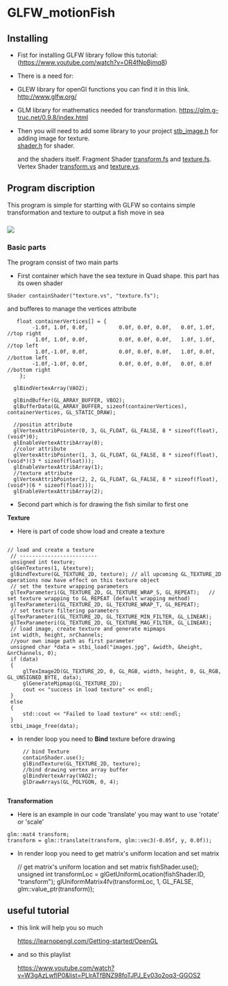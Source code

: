 # GLFW_motionFish

## Installing 
* Fist for installing GLFW library follow this tutorial: 
    (https://www.youtube.com/watch?v=OR4fNpBjmq8)
    
* There is a need for:
* GLEW library for openGl functions you can find it in this link. 
    http://www.glfw.org/

* GLM library for mathematics needed for transformation.
    https://glm.g-truc.net/0.9.8/index.html

* Then you will need to add some library to your project 
    [stb_image.h](https://github.com/AliaaSamir/GLFW_motionFish/blob/master/stb_image.h)       for adding image for texture.  
    [shader.h](https://github.com/AliaaSamir/GLFW_motionFish/blob/master/Shader.h)             for shader. 

    and the shaders itself. 
     Fragment Shader [transform.fs](https://github.com/AliaaSamir/GLFW_motionFish/blob/master/transform.fs) and [texture.fs](https://github.com/AliaaSamir/GLFW_motionFish/blob/master/texture.fs).
     Vertex Shader   [transform.vs](https://github.com/AliaaSamir/GLFW_motionFish/blob/master/transform.vs) and [texture.vs](https://github.com/AliaaSamir/GLFW_motionFish/blob/master/texture.vs).


## Program discription
This program is simple for startting with GLFW so contains simple transformation and texture to output a fish move in sea 
###

![](https://media.giphy.com/media/5UrVo5LYFBEE1kfZxV/giphy.gif)

### Basic parts
   The program consist of two main parts
   * First container which have the sea texture in Quad shape.
   this part has its owen shader 
  
	Shader containShader("texture.vs", "texture.fs");

   and bufferes to manage the vertices attribute 
 
	   float containerVertices[] = {
			-1.0f, 1.0f, 0.0f,			0.0f, 0.0f, 0.0f,	0.0f, 1.0f,  //top right
			 1.0f, 1.0f, 0.0f,			0.0f, 0.0f, 0.0f,	1.0f, 1.0f,  //top left
			 1.0f,-1.0f, 0.0f,			0.0f, 0.0f, 0.0f,	1.0f, 0.0f,  //bottom left
			-1.0f,-1.0f, 0.0f,			0.0f, 0.0f, 0.0f,	0.0f, 0.0f  //bottom right
		};

	  glBindVertexArray(VAO2);

	  glBindBuffer(GL_ARRAY_BUFFER, VBO2);
	  glBufferData(GL_ARRAY_BUFFER, sizeof(containerVertices), containerVertices, GL_STATIC_DRAW);

	  //positin attribute
	  glVertexAttribPointer(0, 3, GL_FLOAT, GL_FALSE, 8 * sizeof(float), (void*)0);
	  glEnableVertexAttribArray(0);
	  //color attribute
	  glVertexAttribPointer(1, 3, GL_FLOAT, GL_FALSE, 8 * sizeof(float), (void*)(3 * sizeof(float)));
	  glEnableVertexAttribArray(1);
	  //texture attribute
	  glVertexAttribPointer(2, 2, GL_FLOAT, GL_FALSE, 8 * sizeof(float), (void*)(6 * sizeof(float)));
	  glEnableVertexAttribArray(2);
 
   * Second part which is for drawing the fish similar to first one 
   
   **Texture** 
   * Here is part of code show load and create a texture 
   ```

// load and create a texture 
	// -------------------------
	unsigned int texture;
	glGenTextures(1, &texture);
	glBindTexture(GL_TEXTURE_2D, texture); // all upcoming GL_TEXTURE_2D operations now have effect on this texture object
	// set the texture wrapping parameters
	glTexParameteri(GL_TEXTURE_2D, GL_TEXTURE_WRAP_S, GL_REPEAT);	// set texture wrapping to GL_REPEAT (default wrapping method)
	glTexParameteri(GL_TEXTURE_2D, GL_TEXTURE_WRAP_T, GL_REPEAT);
	// set texture filtering parameters
	glTexParameteri(GL_TEXTURE_2D, GL_TEXTURE_MIN_FILTER, GL_LINEAR);
	glTexParameteri(GL_TEXTURE_2D, GL_TEXTURE_MAG_FILTER, GL_LINEAR);
	// load image, create texture and generate mipmaps
	int width, height, nrChannels;
	//your own image path as first parameter 
	unsigned char *data = stbi_load("images.jpg", &width, &height, &nrChannels, 0);
	if (data)
	{
		glTexImage2D(GL_TEXTURE_2D, 0, GL_RGB, width, height, 0, GL_RGB, GL_UNSIGNED_BYTE, data);
		glGenerateMipmap(GL_TEXTURE_2D);
		cout << "success in load texture" << endl;
	}
	else
	{
		std::cout << "Failed to load texture" << std::endl;
	}
	stbi_image_free(data);   		
```

  * In render loop you need to **Bind** texture before drawing
   ```
   		// bind Texture
		containShader.use();
		glBindTexture(GL_TEXTURE_2D, texture);
		//bind drawing vertex array buffer   
		glBindVertexArray(VAO2);
		glDrawArrays(GL_POLYGON, 0, 4);
		
 ```
  **Transformation** 
   * Here is an example in our code 'translate' you may want to use 'rotate' or 'scale'
  ```
  glm::mat4 transform;
  transform = glm::translate(transform, glm::vec3(-0.05f, y, 0.0f));
  ```
   * In render loop you need to get matrix's uniform location and set matrix
  
  		// get matrix's uniform location and set matrix
		fishShader.use();
		unsigned int transformLoc = glGetUniformLocation(fishShader.ID, "transform");
		glUniformMatrix4fv(transformLoc, 1, GL_FALSE, glm::value_ptr(transform));

 
## useful tutorial 
* this link will help you so much

    https://learnopengl.com/Getting-started/OpenGL
* and so this playlist

    https://www.youtube.com/watch?v=W3gAzLwfIP0&list=PLlrATfBNZ98foTJPJ_Ev03o2oq3-GGOS2


